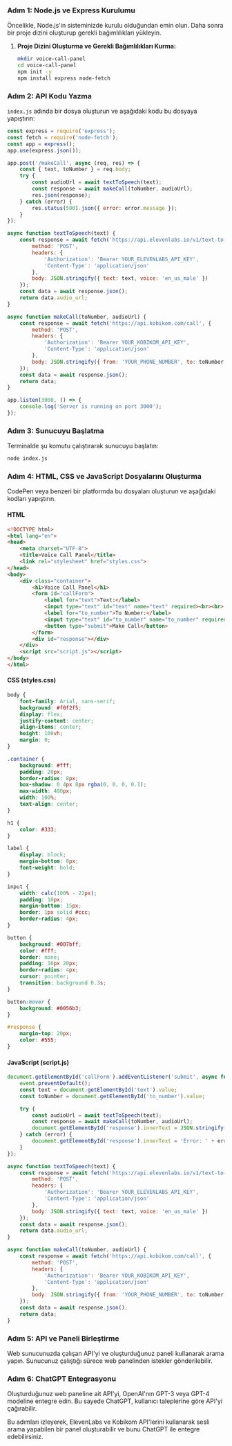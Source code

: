 ### Adım 1: Node.js ve Express Kurulumu
Öncelikle, Node.js'in sisteminizde kurulu olduğundan emin olun. Daha sonra bir proje dizini oluşturup gerekli bağımlılıkları yükleyin.

1. **Proje Dizini Oluşturma ve Gerekli Bağımlılıkları Kurma:**
   ```sh
   mkdir voice-call-panel
   cd voice-call-panel
   npm init -y
   npm install express node-fetch
   ```

### Adım 2: API Kodu Yazma
`index.js` adında bir dosya oluşturun ve aşağıdaki kodu bu dosyaya yapıştırın:

```javascript
const express = require('express');
const fetch = require('node-fetch');
const app = express();
app.use(express.json());

app.post('/makeCall', async (req, res) => {
    const { text, toNumber } = req.body;
    try {
        const audioUrl = await textToSpeech(text);
        const response = await makeCall(toNumber, audioUrl);
        res.json(response);
    } catch (error) {
        res.status(500).json({ error: error.message });
    }
});

async function textToSpeech(text) {
    const response = await fetch('https://api.elevenlabs.io/v1/text-to-speech', {
        method: 'POST',
        headers: {
            'Authorization': 'Bearer YOUR_ELEVENLABS_API_KEY',
            'Content-Type': 'application/json'
        },
        body: JSON.stringify({ text: text, voice: 'en_us_male' })
    });
    const data = await response.json();
    return data.audio_url;
}

async function makeCall(toNumber, audioUrl) {
    const response = await fetch('https://api.kobikom.com/call', {
        method: 'POST',
        headers: {
            'Authorization': 'Bearer YOUR_KOBIKOM_API_KEY',
            'Content-Type': 'application/json'
        },
        body: JSON.stringify({ from: 'YOUR_PHONE_NUMBER', to: toNumber, audio_url: audioUrl })
    });
    const data = await response.json();
    return data;
}

app.listen(3000, () => {
    console.log('Server is running on port 3000');
});
```

### Adım 3: Sunucuyu Başlatma
Terminalde şu komutu çalıştırarak sunucuyu başlatın:
```sh
node index.js
```

### Adım 4: HTML, CSS ve JavaScript Dosyalarını Oluşturma
CodePen veya benzeri bir platformda bu dosyaları oluşturun ve aşağıdaki kodları yapıştırın.

#### HTML
```html
<!DOCTYPE html>
<html lang="en">
<head>
    <meta charset="UTF-8">
    <title>Voice Call Panel</title>
    <link rel="stylesheet" href="styles.css">
</head>
<body>
    <div class="container">
        <h1>Voice Call Panel</h1>
        <form id="callForm">
            <label for="text">Text:</label>
            <input type="text" id="text" name="text" required><br><br>
            <label for="to_number">To Number:</label>
            <input type="text" id="to_number" name="to_number" required><br><br>
            <button type="submit">Make Call</button>
        </form>
        <div id="response"></div>
    </div>
    <script src="script.js"></script>
</body>
</html>
```

#### CSS (styles.css)
```css
body {
    font-family: Arial, sans-serif;
    background: #f0f2f5;
    display: flex;
    justify-content: center;
    align-items: center;
    height: 100vh;
    margin: 0;
}

.container {
    background: #fff;
    padding: 20px;
    border-radius: 8px;
    box-shadow: 0 4px 8px rgba(0, 0, 0, 0.1);
    max-width: 400px;
    width: 100%;
    text-align: center;
}

h1 {
    color: #333;
}

label {
    display: block;
    margin-bottom: 8px;
    font-weight: bold;
}

input {
    width: calc(100% - 22px);
    padding: 10px;
    margin-bottom: 15px;
    border: 1px solid #ccc;
    border-radius: 4px;
}

button {
    background: #007bff;
    color: #fff;
    border: none;
    padding: 10px 20px;
    border-radius: 4px;
    cursor: pointer;
    transition: background 0.3s;
}

button:hover {
    background: #0056b3;
}

#response {
    margin-top: 20px;
    color: #555;
}
```

#### JavaScript (script.js)
```javascript
document.getElementById('callForm').addEventListener('submit', async function(event) {
    event.preventDefault();
    const text = document.getElementById('text').value;
    const toNumber = document.getElementById('to_number').value;

    try {
        const audioUrl = await textToSpeech(text);
        const response = await makeCall(toNumber, audioUrl);
        document.getElementById('response').innerText = JSON.stringify(response);
    } catch (error) {
        document.getElementById('response').innerText = 'Error: ' + error.message;
    }
});

async function textToSpeech(text) {
    const response = await fetch('https://api.elevenlabs.io/v1/text-to-speech', {
        method: 'POST',
        headers: {
            'Authorization': 'Bearer YOUR_ELEVENLABS_API_KEY',
            'Content-Type': 'application/json'
        },
        body: JSON.stringify({ text: text, voice: 'en_us_male' })
    });
    const data = await response.json();
    return data.audio_url;
}

async function makeCall(toNumber, audioUrl) {
    const response = await fetch('https://api.kobikom.com/call', {
        method: 'POST',
        headers: {
            'Authorization': 'Bearer YOUR_KOBIKOM_API_KEY',
            'Content-Type': 'application/json'
        },
        body: JSON.stringify({ from: 'YOUR_PHONE_NUMBER', to: toNumber, audio_url: audioUrl })
    });
    const data = await response.json();
    return data;
}
```

### Adım 5: API ve Paneli Birleştirme
Web sunucunuzda çalışan API'yi ve oluşturduğunuz paneli kullanarak arama yapın. Sunucunuz çalıştığı sürece web panelinden istekler gönderilebilir.

### Adım 6: ChatGPT Entegrasyonu
Oluşturduğunuz web paneline ait API'yi, OpenAI'nın GPT-3 veya GPT-4 modeline entegre edin. Bu sayede ChatGPT, kullanıcı taleplerine göre API'yi çağırabilir.

Bu adımları izleyerek, ElevenLabs ve Kobikom API'lerini kullanarak sesli arama yapabilen bir panel oluşturabilir ve bunu ChatGPT ile entegre edebilirsiniz.
